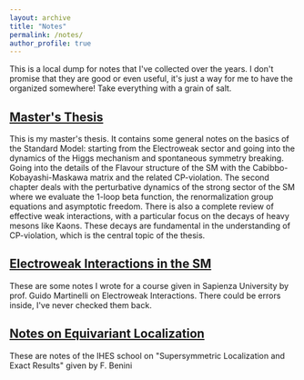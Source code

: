 ```yaml
---
layout: archive
title: "Notes"
permalink: /notes/
author_profile: true
---
```


This is a local dump for notes that I've collected over the years. I don't promise that they are good or even useful, it's just a way for me to have the organized somewhere! Take everything with a grain of salt.

## [Master's Thesis](../files/Tesi_magistrale_oneside.pdf)
This is my master's thesis. It contains some general notes on the basics of the Standard Model: starting from the Electroweak sector and going into the dynamics of the Higgs mechanism and spontaneous symmetry breaking. Going into the details of the Flavour structure of the SM with the Cabibbo-Kobayashi-Maskawa matrix and the related CP-violation.
The second chapter deals with the perturbative dynamics of the strong sector of the SM where we evaluate the $1$-loop beta function, the renormalization group equations and asymptotic freedom. There is also a complete review of effective weak interactions, with a particular focus on the decays of heavy mesons like Kaons. These decays are fundamental in the understanding of CP-violation, which is the central topic of the thesis.

## [Electroweak Interactions in the SM](../files/EW_Notes.pdf)
These are some notes I wrote for a course given in Sapienza University by prof. Guido Martinelli on Electroweak Interactions. There could be errors inside, I've never checked them back.

## [Notes on Equivariant Localization](../files/equiv_loc.pdf)
These are notes of the IHES school on "Supersymmetric Localization and Exact Results" given by F. Benini